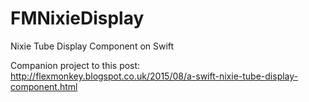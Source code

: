 # FMNixieDisplay
Nixie Tube Display Component on Swift

Companion project to this post: http://flexmonkey.blogspot.co.uk/2015/08/a-swift-nixie-tube-display-component.html
